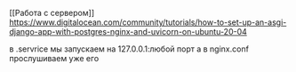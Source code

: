 [[Работа с сервером]]
https://www.digitalocean.com/community/tutorials/how-to-set-up-an-asgi-django-app-with-postgres-nginx-and-uvicorn-on-ubuntu-20-04 	

в .servrice мы запускаем на 127.0.0.1:любой порт
а в nginx.conf прослушиваем уже его
